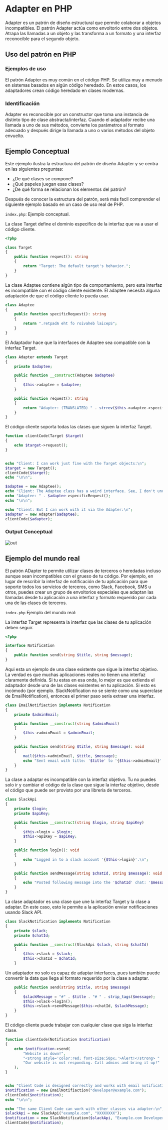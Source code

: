 # Adapter en PHP

Adapter es un patrón de diseño estructural que permite colaborar a objetos incompatibles. El patrón Adapter actúa como envoltorio  entre dos objetos. Atrapa las llamadas a un objeto y las transforma a un formato y una interfaz reconocible para el segundo objeto.

## Uso del patrón en PHP

### Ejemplos de uso

El patrón Adapter es muy común en el código PHP. Se utiliza muy a menudo en sistemas basados en algún código heredado. En estos casos, los adaptadores crean código heredado en clases modernas.

### Identificación

Adapter es reconocible por un constructor que toma una instancia de distinto tipo de clase abstracta/interfaz. Cuando el adaptador recibe una llamada a uno de sus métodos, convierte los parámetros al formato adecuado y después dirige la llamada a uno o varios métodos del objeto envuelto.

## Ejemplo Conceptual

Este ejemplo ilustra la estructura del patrón de diseño Adapter y se centra en las siguientes preguntas:

- ¿De qué clases se compone?
- ¿Qué papeles juegan esas clases?
- ¿De qué forma se relacionan los elementos del patrón?

Después de conocer la estructura del patrón, será más facil comprender el siguiente ejemplo basado en un caso de uso real de PHP.

`index.php`: Ejemplo conceptual.

La clase Target define el dominio especifico de la interfaz que va a usar el código cliente.

```php
<?php

class Target
{
    public function request(): string
    {
        return "Target: The default target's behavior.";
    }
}
```

La clase Adaptee contiene algún tipo de comportamiento, pero esta interfaz es incompatible con el código cliente existente. El adaptee necesita alguna adaptación de que el código cliente lo pueda usar.

```php
class Adaptee
{
    public function specificRequest(): string
    {
        return ".retpadA eht fo roivaheb laicepS";
    }
}
```

El Adaptador hace que la interfaces de Adaptee sea compatible con la interfaz Target.

```php
class Adapter extends Target
{
    private $adaptee;

    public function __construct(Adaptee $adaptee)
    {
        $this->adaptee = $adaptee;
    }

    public function request(): string
    {
        return "Adapter: (TRANSLATED) " . strrev($this->adaptee->specificRequest());
    }
}
```

El código cliente soporta todas las clases que siguen la interfaz Target.

```php
function clientCode(Target $target)
{
    echo $target->request();
}


echo "Client: I can work just fine with the Target objects:\n";
$target = new Target();
clientCode($target);
echo "\n\n";

$adaptee = new Adaptee();
echo "Client: The Adaptee class has a weird interface. See, I don't understand it:\n";
echo "Adaptee: " . $adaptee->specificRequest();
echo "\n\n";

echo "Client: But I can work with it via the Adapter:\n";
$adapter = new Adapter($adaptee);
clientCode($adapter);
```

### Output Conceptual

![out](../../../Z-IMG/adapter-10.png)

## Ejemplo del mundo real

El patrón ADapter te permite utilizar clases de terceros o heredadas incluso aunque sean incompatibles con el grueso de tu código. Por ejemplo, en lugar de rescribir la interfaz de notificación de tu aplicación para que soporte todos los servicios de terceros, como Slack, Facebook, SMS u otros, puedes crear un grupo de envoltorios especiales que adaptan las llamadas desde tu aplicación a una interfaz y formato requerido por cada una de las clases de terceros.

`index.php` Ejemplo del mundo real:

La interfaz Target representa la interfaz que las clases de tu aplicación deben seguir.

```php
<?php

interface Notification
{
    public function send(string $title, string $message);
}
```

Aqui esta un ejemplo de una clase existente que sigue la interfaz objetivo. La verdad es que muchas aplicaciones reales no tienen una interfaz claramente definida. Si tu estas en esa onda, lo mejor es que extienda el adaptador desde una de las clases existentes en tu aplicación. Si esto es incómodo (por ejemplo. SlackNotification no se siente como una superclase de EmailNotification), entonces el primer paso sería extraer una interfaz.

```php
class EmailNotifiaction implements Notification
{
    private $adminEmail;

    public function __construct(string $adminEmail)
    {
        $this->adminEmail = $adminEmail;
    }

    public function send(string $title, string $message): void
    {
        mail($this->adminEmail, $title, $message);
        echo "Sent email with title: '$title' to '{$this->adminEmail}' that says '$message'.";
    }
}
```

La clase a adaptar es incompatible con la interfaz objetivo. Tu no puedes solo ir y cambiar el código de la clase que sigue la interfaz objetivo, desde el código que puede ser provisto por una librería de terceros.

```php
class SlackApi
{
    private $login;
    private $apiKey;

    public function __construct(string $login, string $apiKey)
    {
        $this->login = $login;
        $this->apiKey = $apiKey;
    }

    public function logIn(): void
    {
        echo "Logged in to a slack account '{$this->login}'.\n";
    }

    public function sendMessage(string $chatId, string $message): void
    {
        echo "Posted following message into the '$chatId' chat: '$message'.\n";
    }
}
```

La clase adaptador es una clase que une la interfaz Target y la clase a adaptar. En este caso, esto le permite a la aplicación enviar notificaciones usando Slack API.

```php
class SlackNotification implements Notification
{
    private $slack;
    private $chatId;

    public function __construct(SlackApi $slack, string $chatId)
    {
        $this->slack = $slack;
        $this->chatId = $chatId;
    }
```

Un adaptador no solo es capaz de adaptar interfaces, pues también puede convertir la data que llega al formato requerido por la clase a adaptar.

```php
    public function send(string $title, string $message)
    {
        $slackMessage = "#" . $title . "# " . strip_tags($message);
        $this->slack->logIn();
        $this->slack->sendMessage($this->chatId, $slackMessage);
    }
}
```

El código cliente puede trabajar con cualquier clase que siga la interfaz clase.

```php
function clientCode(Notification $notification)
{
    echo $notification->send(
        "Website is down!",
        "<strong atyle='color:red; font-size:50px;'>Alert!</strong> " .
        "Our website is not responding. Call admins and bring it up!"
    );
}


echo "Client Code is designed correctly and works with email notifications:\n";
$notification = new EmailNotifiaction("developer@example.com");
clientCode($notification);
echo "\n\n";

echo "The same Client Code can work with other classes via adapter:\n";
$slackApi = new SlackApi("example.com", "XXXXXXXX");
$notification = new SlackNotification($slackApi, "Example.com Developers");
clientCode($notification);
```
